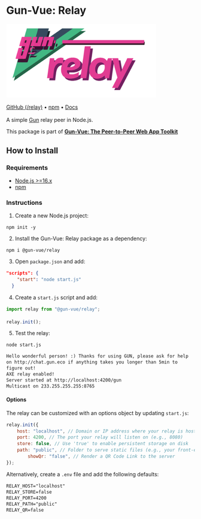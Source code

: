 # Gun-Vue: Relay

<img src="https://raw.githubusercontent.com/DeFUCC/gun-vue/master/app/public/media/svg/relay.svg" alt="@gun-vue relay logo" width="400" />

[GitHub (/relay)](https://github.com/DeFUCC/gun-vue/tree/master/relay) •
[npm](https://www.npmjs.com/package/@gun-vue/relay) •
[Docs](https://gun-vue.js.org/packages/relay.html)
<br><br>
A simple [Gun](https://github.com/amark/gun) relay peer in Node.js.

This package is part of [**Gun-Vue: The Peer-to-Peer Web App Toolkit**](https://github.com/DeFUCC/gun-vue)

## How to Install

### Requirements

- [Node.js >=16.x](https://nodejs.org/)
- [npm](https://docs.npmjs.com/downloading-and-installing-node-js-and-npm)

### Instructions

1. Create a new Node.js project:

```shell
npm init -y
```

2. Install the Gun-Vue: Relay package as a dependency:

```shell
npm i @gun-vue/relay
```

3. Open `package.json` and add:

```json
"scripts": {
    "start": "node start.js"
  }
```

4. Create a `start.js` script and add:

```js
import relay from "@gun-vue/relay";

relay.init();
```

5. Test the relay:

```shell
node start.js
```

```
Hello wonderful person! :) Thanks for using GUN, please ask for help on http://chat.gun.eco if anything takes you longer than 5min to figure out!
AXE relay enabled!
Server started at http://localhost:4200/gun
Multicast on 233.255.255.255:8765
```

#### Options

The relay can be customized with an options object by updating `start.js`:

```js
relay.init({
	host: "localhost", // Domain or IP address where your relay is hosted (no 'http://')
	port: 4200, // The port your relay will listen on (e.g., 8080)
	store: false, // Use 'true' to enable persistent storage on disk
	path: "public", // Folder to serve static files (e.g., your front-end build)
        showQr: "false", // Render a QR Code Link to the server
});
```

Alternatively, create a `.env` file and add the following defaults:

```
RELAY_HOST="localhost"
RELAY_STORE=false
RELAY_PORT=4200
RELAY_PATH="public"
RELAY_QR=false
```
